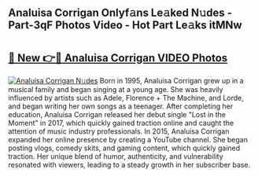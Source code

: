 ## Analuisa Corrigan Onlyf𝚊ns Le𝚊ked N𝚞des - Part-3qF Photos Video - Hot Part Le𝚊ks itMNw

# <h2><a href="http://ab99350.deff.icu/?id=Analuisa+Corrigan">🔗 New 👉🔴 Analuisa Corrigan VIDEO Photos</a></h2>

[![Analuisa Corrigan N𝚞des](https://i.imgur.com/rIISA9y.gif)](http://ab99350.deff.icu/?id=Analuisa+Corrigan)
Born in 1995, Analuisa Corrigan grew up in a musical family and began singing at a young age. She was heavily influenced by artists such as Adele, Florence + The Machine, and Lorde, and began writing her own songs as a teenager. After completing her education, Analuisa Corrigan released her debut single "Lost in the Moment" in 2017, which quickly gained traction online and caught the attention of music industry professionals. In 2015, Analuisa Corrigan expanded her online presence by creating a YouTube channel. She began posting vlogs, comedy skits, and gaming content, which quickly gained traction. Her unique blend of humor, authenticity, and vulnerability resonated with viewers, leading to a steady growth in her subscriber base.
